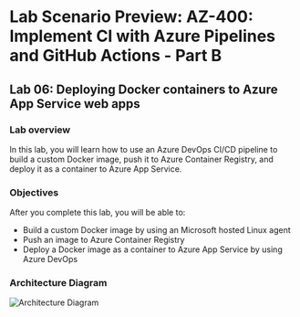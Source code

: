 # Lab Scenario Preview: AZ-400: Implement CI with Azure Pipelines and GitHub Actions - Part B

## Lab 06: Deploying Docker containers to Azure App Service web apps

### Lab overview

In this lab, you will learn how to use an Azure DevOps CI/CD pipeline to build a custom Docker image, push it to Azure Container Registry, and deploy it as a container to Azure App Service. 

### Objectives

After you complete this lab, you will be able to:

- Build a custom Docker image by using an Microsoft hosted Linux agent
- Push an image to Azure Container Registry
- Deploy a Docker image as a container to Azure App Service by using Azure DevOps

### Architecture Diagram

   ![Architecture Diagram](images/lab6-architecture.png)
